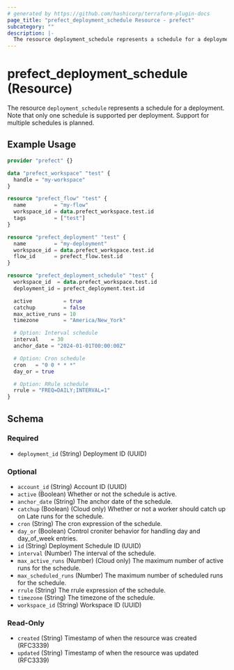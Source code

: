 ```yaml
---
# generated by https://github.com/hashicorp/terraform-plugin-docs
page_title: "prefect_deployment_schedule Resource - prefect"
subcategory: ""
description: |-
  The resource deployment_schedule represents a schedule for a deployment. Note that only one schedule is supported per deployment. Support for multiple schedules is planned.
---
```


# prefect_deployment_schedule (Resource)

The resource `deployment_schedule` represents a schedule for a deployment. Note that only one schedule is supported per deployment. Support for multiple schedules is planned.

## Example Usage

```terraform
provider "prefect" {}

data "prefect_workspace" "test" {
  handle = "my-workspace"
}

resource "prefect_flow" "test" {
  name         = "my-flow"
  workspace_id = data.prefect_workspace.test.id
  tags         = ["test"]
}

resource "prefect_deployment" "test" {
  name         = "my-deployment"
  workspace_id = data.prefect_workspace.test.id
  flow_id      = prefect_flow.test.id
}

resource "prefect_deployment_schedule" "test" {
  workspace_id  = data.prefect_workspace.test.id
  deployment_id = prefect_deployment.test.id

  active          = true
  catchup         = false
  max_active_runs = 10
  timezone        = "America/New_York"

  # Option: Interval schedule
  interval    = 30
  anchor_date = "2024-01-01T00:00:00Z"

  # Option: Cron schedule
  cron   = "0 0 * * *"
  day_or = true

  # Option: RRule schedule
  rrule = "FREQ=DAILY;INTERVAL=1"
}
```

<!-- schema generated by tfplugindocs -->
## Schema

### Required

- `deployment_id` (String) Deployment ID (UUID)

### Optional

- `account_id` (String) Account ID (UUID)
- `active` (Boolean) Whether or not the schedule is active.
- `anchor_date` (String) The anchor date of the schedule.
- `catchup` (Boolean) (Cloud only) Whether or not a worker should catch up on Late runs for the schedule.
- `cron` (String) The cron expression of the schedule.
- `day_or` (Boolean) Control croniter behavior for handling day and day_of_week entries.
- `id` (String) Deployment Schedule ID (UUID)
- `interval` (Number) The interval of the schedule.
- `max_active_runs` (Number) (Cloud only) The maximum number of active runs for the schedule.
- `max_scheduled_runs` (Number) The maximum number of scheduled runs for the schedule.
- `rrule` (String) The rrule expression of the schedule.
- `timezone` (String) The timezone of the schedule.
- `workspace_id` (String) Workspace ID (UUID)

### Read-Only

- `created` (String) Timestamp of when the resource was created (RFC3339)
- `updated` (String) Timestamp of when the resource was updated (RFC3339)
